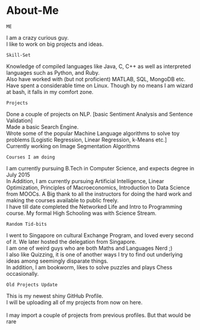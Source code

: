 # About-Me

    ME
I am a crazy curious guy. <br> 
I like to work on big projects and ideas.

    Skill-Set
Knowledge of compiled languages like Java, C, C++ as well as interpreted languages such as Python, and Ruby. <br>
Also have worked with (but not proficient) MATLAB, SQL, MongoDB etc. <br>
Have spent a considerable time on Linux. Though by no means I am wizard at bash, it falls in my comfort zone.

    Projects
Done a couple of projects on NLP. [basic Sentiment Analysis and Sentence Validation] <br>
Made a basic Search Engine.  <br>
Wrote some of the popular Machine Language algorithms to solve toy problems [Logistic Regression, Linear Regression, k-Means etc.] <br>
Currently working on Image Segmentation Algorithms

    Courses I am doing
I am currently pursuing B.Tech in Computer Science, and expects degree in July 2015 <br>
In Addition, I am currently pursuing Artificial Intelligence, Linear Optimization, Principles of Macroeconomics, Introduction to Data Science from MOOCs. A Big thank to all the instructors for doing the hard work and making the courses available to public freely. <br>
I have till date completed the Networked Life and Intro to Programming course. My formal High Schooling was with Science Stream. 

    Random Tid-bits
I went to Singapore on cultural Exchange Program, and loved every second of it. We later hosted the delegation from Singapore. <br>
I am one of weird guys who are both Maths and Languages Nerd ;) <br>
I also like Quizzing, it is one of another ways I try to find out underlying ideas among seemingly disparate things. <br>
In addition, I am bookworm, likes to solve puzzles and plays Chess occasionally. <br>

    Old Projects Update
This is my newest shiny GitHub Profile. <br>
I will be uploading all of my projects from now on here. <br><br>
I may import a couple of projects from previous profiles. But that would be rare
